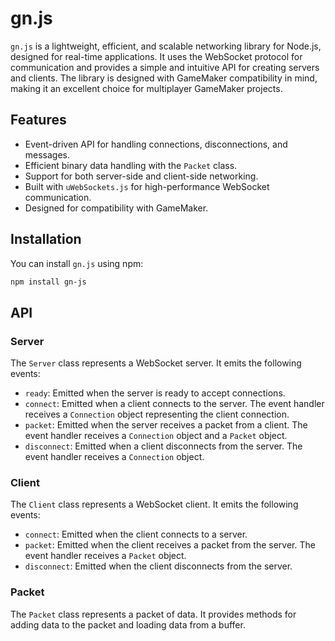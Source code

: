 # gn.js

`gn.js` is a lightweight, efficient, and scalable networking library for Node.js, designed for real-time applications. It uses the WebSocket protocol for communication and provides a simple and intuitive API for creating servers and clients. The library is designed with GameMaker compatibility in mind, making it an excellent choice for multiplayer GameMaker projects.

## Features

- Event-driven API for handling connections, disconnections, and messages.
- Efficient binary data handling with the `Packet` class.
- Support for both server-side and client-side networking.
- Built with `uWebSockets.js` for high-performance WebSocket communication.
- Designed for compatibility with GameMaker.

## Installation

You can install `gn.js` using npm:

```bash
npm install gn-js
```

## API

### Server

The `Server` class represents a WebSocket server. It emits the following events:

- `ready`: Emitted when the server is ready to accept connections.
- `connect`: Emitted when a client connects to the server. The event handler receives a `Connection` object representing the client connection.
- `packet`: Emitted when the server receives a packet from a client. The event handler receives a `Connection` object and a `Packet` object.
- `disconnect`: Emitted when a client disconnects from the server. The event handler receives a `Connection` object.

### Client

The `Client` class represents a WebSocket client. It emits the following events:

- `connect`: Emitted when the client connects to a server.
- `packet`: Emitted when the client receives a packet from the server. The event handler receives a `Packet` object.
- `disconnect`: Emitted when the client disconnects from the server.

### Packet

The `Packet` class represents a packet of data. It provides methods for adding data to the packet and loading data from a buffer.
